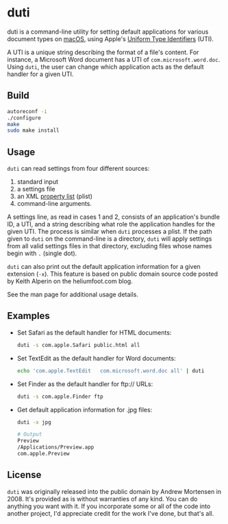 # duti

duti is a command-line utility for setting default applications for
various document types on [macOS](https://www.apple.com/macos/), using Apple's
[Uniform Type
Identifiers](https://developer.apple.com/library/content/documentation/FileManagement/Conceptual/understanding_utis/understand_utis_intro/understand_utis_intro.html)
(UTI).

A UTI is a unique string describing the format of a file's content. For
instance, a Microsoft Word document has a UTI of `com.microsoft.word.doc`. Using
`duti`, the user can change which application acts as the default handler for a
given UTI.

## Build

```sh
autoreconf -i
./configure
make
sudo make install
```

## Usage

`duti` can read settings from four different sources:

1. standard input
2. a settings file
3. an XML [property list](https://en.wikipedia.org/wiki/Property_list) (plist)
4. command-line arguments.

A settings line, as read in cases 1 and 2, consists of an application's bundle
ID, a UTI, and a string describing what role the application handles for the
given UTI. The process is similar when `duti` processes a plist. If the path
given to `duti` on the command-line is a directory, `duti` will apply settings
from all valid settings files in that directory, excluding files whose names
begin with `.` (single dot).

`duti` can also print out the default application information for a given
extension (`-x`). This feature is based on public domain source code posted
by Keith Alperin on the heliumfoot.com blog.

See the man page for additional usage details.

## Examples

- Set Safari as the default handler for HTML documents:

  ```sh
  duti -s com.apple.Safari public.html all
  ```

- Set TextEdit as the default handler for Word documents:

  ```sh
  echo 'com.apple.TextEdit   com.microsoft.word.doc all' | duti
  ```

- Set Finder as the default handler for ftp:// URLs:

  ```sh
  duti -s com.apple.Finder ftp
  ```

- Get default application information for .jpg files:

  ```sh
  duti -x jpg

  # Output
  Preview
  /Applications/Preview.app
  com.apple.Preview
  ```

## License

`duti` was originally released into the public domain by Andrew Mortensen
in 2008. It's provided as is without warranties of any kind. You can do
anything you want with it. If you incorporate some or all of the code into
another project, I'd appreciate credit for the work I've done, but that's all.
